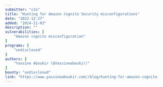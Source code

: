 ```yaml
---
submitter: "c2a"
title: "Hunting for Amazon Cognito Security misconfigurations"
date: "2022-12-27"
added: "2024-11-03"
description: ""
vulnerabilities: [
    "Amazon cognito misconfiguration"
]
programs: [
    "undisclosed"
]
authors: [
    "Yassine Aboukir (@Yassineaboukir)"
]
bounty: "undisclosed"
link: "https://www.yassineaboukir.com//blog/hunting-for-amazon-cognito-security-misconfigurations/"
---
```




